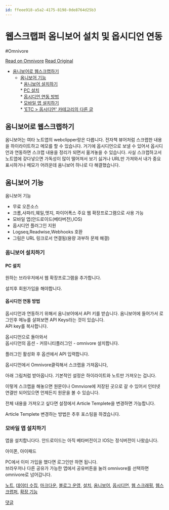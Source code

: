 ```yaml
---
id: ffeee918-a5a2-4175-8198-0de8764d25b3
---
```


# 웹스크랩퍼 옴니보어 설치 및 옵시디언 연동
#Omnivore
 
[Read on Omnivore](https://omnivore.app/me/-18e91b9b15f)
[Read Original](https://seong6496.tistory.com/526)
 
* [옴니보어로 웹스크랩하기](#h)  
   * [옴니보어 기능](#h%5F1)  
         * [옴니보어 설치하기](#h%5F2)  
                  * [PC 설치](#h%5F3)  
                  * [옵시디언 연동 방법](#h%5F4)  
         * [모바일 앱 설치하기](#h%5F5)  
                  * ['ETC > 옵시디언' 카테고리의 다른 글](#h%5F6)

## 옴니보어로 웹스크랩하기

옴니보어는 여타 노트앱의 webclipper랑은 다릅니다. 전자책 뷰어처럼 스크랩한 내용을 하이라이트하고 메모를 할 수 있습니다. 거기에 옵시디언으로 보낼 수 있어서 옵시디언과 연동하면 스크랩 내용을 정리가 되면서 옮겨놓을 수 있습니다. 사실 스크랩하고서 노트앱에 갖다넣으면 가독성이 많이 떨어져서 보기 싫거나 URL만 가져와서 내가 중요 표시하거나 메모가 어려운데 옴니보어 하나로 다 해결했습니다.

## 옴니보어 기능

옴니보어 기능

* 무료 오픈소스
* 크롬,사파리,웨일,엣지, 파이어폭스 주요 웹 확장프로그램으로 사용 가능
* 모바일 앱(안드로이드(베타버전),IOS)
* 옵시디언 플러그인 지원
* Logseq,Readwise,Webhooks 호환
* 그림은 URL 링크로서 연결됨(용량 과부하 문제 해결)

### 옴니보어 설치하기

#### PC 설치

원하는 브라우저에서 웹 확장프로그램을 추가합니다.

  
설치후 회원가입을 해야합니다.

#### 옵시디언 연동 방법

옵시디언과 연동하기 위해서 옴니보어에서 API 키를 받습니다. 옴니보어에 들어가서 로그인후 메뉴를 살펴보면 API Keys라는 것이 있습니다.  
API key를 복사합니다.

옵시디언으로 돌아와서  
옵시디언의 옵션 - 커뮤니티플러그인 - omnivore 설치합니다.

플러그인 활성화 후 옵션에서 API 입력합니다.

옵시디언에서 Omnivore클릭해서 스크랩을 가져옵니다,

  
아래 그림처럼 받아옵니다. 기본적인 설정은 하이라이트와 노트만 가져오는 겁니다.

  
이렇게 스크랩을 해놓으면 원문이나 Omnviore에 저장된 곳으로 갈 수 있어서 인터넷 연결만 되어있으면 언제든지 원문을 볼 수 있습니다.

전체 내용을 가져오고 싶다면 설정에서 Article Templete을 변경하면 가능합니다.

Article Templete 변경하는 방법은 추후 포스팅을 하겠습니다.

### 모바일 앱 설치하기

앱을 설치합니다다. 안드로이드는 아직 베타버전이고 IOS는 정식버전이 나왔습니다.

아이폰, 아이패드 

  
PC에서 이미 가입을 했다면 로그인만 하면 됩니다.  
브라우저나 다른 공유가 가능한 앱에서 공유버튼을 눌러 omnivore를 선택하면 omnivore로 넘어갑니다.

[노트](https://seong6496.tistory.com/tag/%EB%85%B8%ED%8A%B8), [데이터 수집](https://seong6496.tistory.com/tag/%EB%8D%B0%EC%9D%B4%ED%84%B0%20%EC%88%98%EC%A7%91), [마크다운](https://seong6496.tistory.com/tag/%EB%A7%88%ED%81%AC%EB%8B%A4%EC%9A%B4), [블로그 운영](https://seong6496.tistory.com/tag/%EB%B8%94%EB%A1%9C%EA%B7%B8%20%EC%9A%B4%EC%98%81), [설치](https://seong6496.tistory.com/tag/%EC%84%A4%EC%B9%98), [옴니보어](https://seong6496.tistory.com/tag/%EC%98%B4%EB%8B%88%EB%B3%B4%EC%96%B4), [옵시디언](https://seong6496.tistory.com/tag/%EC%98%B5%EC%8B%9C%EB%94%94%EC%96%B8), [웹 스크래핑](https://seong6496.tistory.com/tag/%EC%9B%B9%20%EC%8A%A4%ED%81%AC%EB%9E%98%ED%95%91), [웹스크랩퍼](https://seong6496.tistory.com/tag/%EC%9B%B9%EC%8A%A4%ED%81%AC%EB%9E%A9%ED%8D%BC), [확장 기능](https://seong6496.tistory.com/tag/%ED%99%95%EC%9E%A5%20%EA%B8%B0%EB%8A%A5)

[댓글](#rp) 